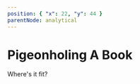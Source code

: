 ```yaml
---
position: { "x": 22, "y": 44 }
parentNode: analytical
---
```


# Pigeonholing A Book

Where's it fit?